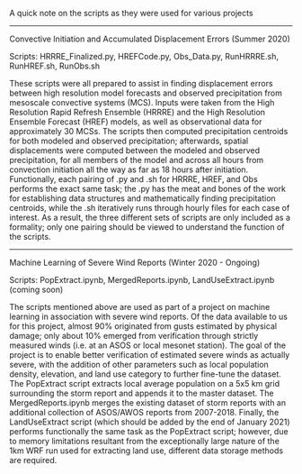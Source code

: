 A quick note on the scripts as they were used for various projects

------------------------------------------------------------------------------------------------------------------------------------------------------------------------------------

Convective Initiation and Accumulated Displacement Errors (Summer 2020) 

Scripts: HRRRE_Finalized.py, HREFCode.py, Obs_Data.py, RunHRRRE.sh, RunHREF.sh, RunObs.sh

These scripts were all prepared to assist in finding displacement errors between high resolution model forecasts and observed precipitation from mesoscale convective systems (MCS).
Inputs were taken from the High Resolution Rapid Refresh Ensemble (HRRRE) and the High Resolution Ensemble Forecast (HREF) models, as well as observational data for approximately 30
MCSs. The scripts then computed precipitation centroids for both modeled and observed precipitation; afterwards, spatial displacements were computed between the modeled and observed
precipitation, for all members of the model and across all hours from convection initiation all the way as far as 18 hours after initiation. Functionally, each pairing of .py 
and .sh for HRRRE, HREF, and Obs performs the exact same task; the .py has the meat and bones of the work for establishing data structures and mathematically finding precipitation
centroids, while the .sh iteratively runs through hourly files for each case of interest. As a result, the three different sets of scripts are only included as a formality; 
only one pairing should be viewed to understand the function of the scripts.

------------------------------------------------------------------------------------------------------------------------------------------------------------------------------------

Machine Learning of Severe Wind Reports (Winter 2020 - Ongoing)

Scripts: PopExtract.ipynb, MergedReports.ipynb, LandUseExtract.ipynb (coming soon)

The scripts mentioned above are used as part of a project on machine learning in association with severe wind reports. Of the data available to us for this project, almost 90%
originated from gusts estimated by physical damage; only about 10% emerged from verification through strictly measured winds (i.e. at an ASOS or local mesonet station). The goal of
the project is to enable better verification of estimated severe winds as actually severe, with the addition of other parameters such as local population density, elevation, and
land use category to further fine-tune the dataset. The PopExtract script extracts local average population on a 5x5 km grid surrounding the storm report and appends it to the 
master dataset. The MergedReports.ipynb merges the existing dataset of storm reports with an additional collection of ASOS/AWOS reports from 2007-2018. Finally, the LandUseExtract 
script (which should be added by the end of January 2021) performs functionally the same task as the PopExtract script; however, due to memory limitations resultant from the
exceptionally large nature of the 1km WRF run used for extracting land use, different data storage methods are required.
